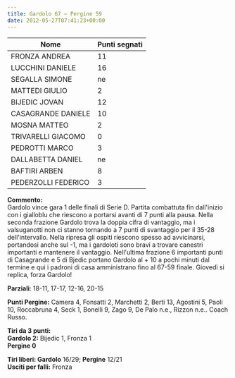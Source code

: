 ```yaml
---
title: Gardolo 67 – Pergine 59
date: 2012-05-27T07:41:23+00:00
---
```

| **Nome** | **Punti segnati** |
| -------- | ----------------- |
| FRONZA ANDREA | 11 |
| LUCCHINI DANIELE | 16 |
| SEGALLA SIMONE | ne |
| MATTEDI GIULIO | 2 |
| BIJEDIC JOVAN | 12 |
| CASAGRANDE DANIELE | 10 |
| MOSNA MATTEO | 2 |
| TRIVARELLI GIACOMO | 0 |
| PEDROTTI MARCO | 3 |
| DALLABETTA DANIEL | ne |
| BAFTIRI ARBEN | 8 |
| PEDERZOLLI FEDERICO | 3 |

**Commento:**  
Gardolo vince gara 1 delle finali di Serie D. Partita combattuta fin dall'inizio con i gialloblu che riescono a portarsi avanti di 7 punti alla pausa. Nella seconda frazione Gardolo trova la doppia cifra di vantaggio, ma i valsuganotti non ci stanno tornando a 7 punti di svantaggio per il 35-28 dell'intervallo. Nella ripresa gli ospiti riescono spesso ad avvicinarsi, portandosi anche sul -1, ma i gardoloti sono bravi a trovare canestri importanti e mantenere il vantaggio. Nell'ultima frazione 6 importanti punti di Casagrande e 5 di Bjedic portano Gardolo al + 10 a pochi minuti dal termine e qui i padroni di casa amministrano fino al 67-59 finale. Giovedì si replica, forza Gardolo!

**Parziali**: 18-11, 17-17, 12-16, 20-15

**Punti Pergine:** Camera 4, Fonsatti 2, Marchetti 2, Berti 13, Agostini 5, Paoli 10, Roccabruna 4, Seck 1, Bonelli 9, Zago 9, De Palo n.e., Rizzon n.e.. Coach Russo.

**Tiri da 3 punti:**  
**Gardolo 2:** Bijedic 1, Fronza 1  
**Pergine 0**

**Tiri liberi: Gardolo** 16/29; **Pergine** 12/21  
**Usciti per falli:** Fronza